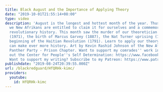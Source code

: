 ```yaml
---
title: Black August and the Importance of Applying Theory
date: "2019-10-01T21:55:14+08:00"
type: video
description: 'August is the longest and hottest month of the year. Thus, by rights,
  we New Afrikans are entitled to claim it for ourselves and a commemoration of our
  revolutionary history. This month saw the murder of our theoretician George Jackson
  (1971), the birth of Marcus Garvey (1887), the Nat Turner uprising (1831) and the
  beginning of the Haitian Revolution (1791). Learn to apply our theory so that we
  can make ever more history. Art by Kevin Rashid Johnson of the New Afrikan Black
  Panther Party - Prison Chapter. Want to support my comrades'' work in STL? Check
  out the Center for People''s Self Determination: https://www.facebook.com/CPSDSTL/
  Want to support my writing? Subscribe to my Patreon: https://www.patreon.com/blackredguard'
publishdate: "2019-08-24T20:39:55.000Z"
url: /blackredguard/HfQRHk-kimc/
providers:
  youtube:
    id: HfQRHk-kimc
---
```

